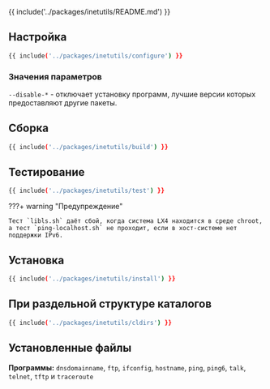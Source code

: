 {{ include('../packages/inetutils/README.md') }}

## Настройка

```bash 
{{ include('../packages/inetutils/configure') }}
```

### Значения параметров

`--disable-*` - отключает установку программ, лучшие версии которых предоставляют другие пакеты.

## Сборка

```bash 
{{ include('../packages/inetutils/build') }}
```

## Тестирование

```bash 
{{ include('../packages/inetutils/test') }}
```

???+ warning "Предупреждение"

    Тест `libls.sh` даёт сбой, когда система LX4 находится в среде chroot, а тест `ping-localhost.sh` не проходит, если в хост-системе нет поддержки IPv6.

## Установка

```bash 
{{ include('../packages/inetutils/install') }}
```

## При раздельной структуре каталогов

```bash 
{{ include('../packages/inetutils/cldirs') }}
```

## Установленные файлы

**Программы:** `dnsdomainname`, `ftp`, `ifconfig`, `hostname`, `ping`, `ping6`, `talk`, `telnet`, `tftp` и `traceroute`


